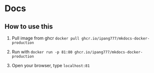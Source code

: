 # Docs 

## How to use this  

1. Pull image from ghcr `docker pull ghcr.io/ipang777/mkdocs-docker-production`

2. Run with `docker run -p 81:80 ghcr.io/ipang777/mkdocs-docker-production`

3. Open your browser, type `localhost:81`

